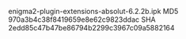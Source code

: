 enigma2-plugin-extensions-absolut-6.2.2b.ipk
MD5 970a3b4c38f8419659e8e62c9823ddac
SHA 2edd85c47b47be86794b2299c3967c09a5882164

